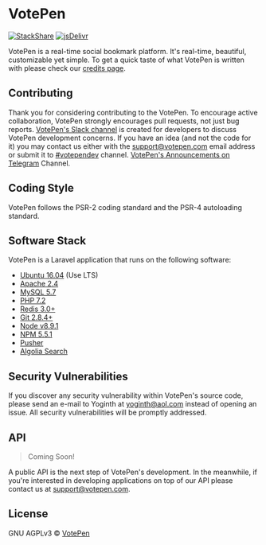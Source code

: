 # VotePen

[![StackShare](https://img.shields.io/badge/tech-stack-0690fa.svg?style=flat)](https://stackshare.io/votepen/votepen)
[![jsDelivr](https://data.jsdelivr.com/v1/package/npm/votepen/badge)](https://www.jsdelivr.com/package/npm/votepen)

VotePen is a real-time social bookmark platform. It's real-time, beautiful, customizable yet simple. To get a quick taste of what VotePen is written with please check our [credits page](https://votepen.com/credits).

## Contributing

Thank you for considering contributing to the VotePen. To encourage active collaboration, VotePen strongly encourages pull requests, not just bug reports. [VotePen's Slack channel](https://join.slack.com/t/votepen/shared_invite/enQtMjc3MjcwMDYwNzcxLWJiYzY5YWZlZjEzZTA2ZTE3MjI2MTZkZWFmN2VjNjcxZmYwZjZlMzRlZTRiNTYzZmYzZGYxMjk1MjE4NmJkMTU) is created for developers to discuss VotePen development concerns. If you have an idea (and not the code for it) you may contact us either with the support@votepen.com email address or submit it to [#votependev](https://votepen.com/c/VotepenDev) channel. [VotePen's Announcements on Telegram](https://t.me/yoginth) Channel.

## Coding Style

VotePen follows the PSR-2 coding standard and the PSR-4 autoloading standard.

## Software Stack

VotePen is a Laravel application that runs on the following software:

- [Ubuntu 16.04](https://ubuntu.com) (Use LTS)
- [Apache 2.4](https://httpd.apache.org)
- [MySQL 5.7](https://www.mysql.com)
- [PHP 7.2](https://php.net)
- [Redis 3.0+](https://redis.io)
- [Git 2.8.4+](https://git-scm.com)
- [Node v8.9.1](https://nodejs.org)
- [NPM 5.5.1](https://npmjs.com)
- [Pusher](https://pusher.com)
- [Algolia Search](https://www.algolia.com)

## Security Vulnerabilities

If you discover any security vulnerability within VotePen's source code, please send an e-mail to Yoginth at yoginth@aol.com instead of opening an issue. All security vulnerabilities will be promptly addressed.

## API

> Coming Soon!

 A public API is the next step of VotePen's development. In the meanwhile, if you're interested in developing applications on top of our API please contact us at support@votepen.com.
 
## License

GNU AGPLv3 © [VotePen](https://votepen.com)